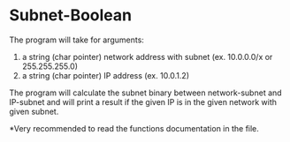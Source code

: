 # Subnet-Boolean
The program will take for arguments:
1) a string (char pointer) network address with subnet (ex. 10.0.0.0/x or 255.255.255.0)
2) a string (char pointer) IP address (ex. 10.0.1.2)  

The program will calculate the subnet binary between network-subnet and IP-subnet and will print a result if the given IP is in the given network with given subnet.

*Very recommended to read the functions documentation in the file.
